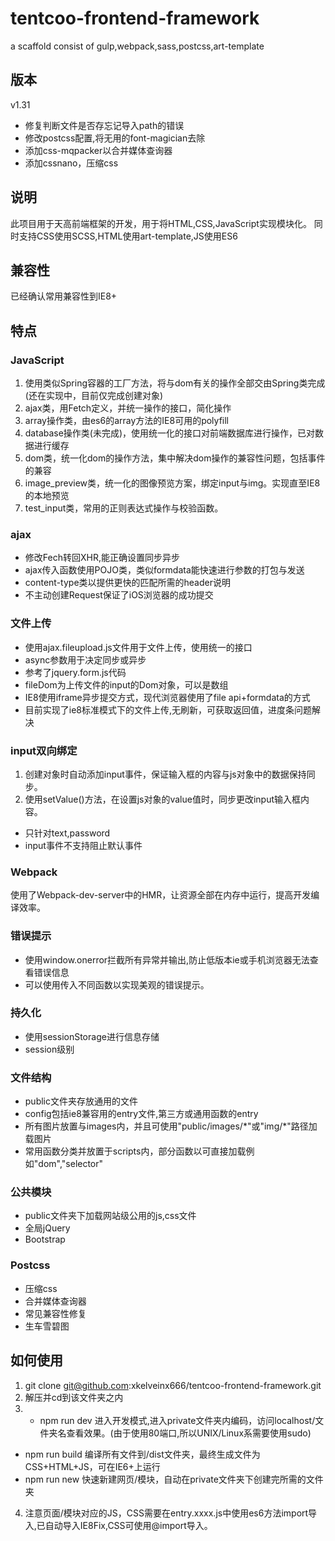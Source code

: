 # tentcoo-frontend-framework
a scaffold consist of gulp,webpack,sass,postcss,art-template

## 版本
v1.31
- 修复判断文件是否存忘记导入path的错误
- 修改postcss配置,将无用的font-magician去除
- 添加css-mqpacker以合并媒体查询器
- 添加cssnano，压缩css

## 说明
此项目用于天高前端框架的开发，用于将HTML,CSS,JavaScript实现模块化。
同时支持CSS使用SCSS,HTML使用art-template,JS使用ES6

## 兼容性
已经确认常用兼容性到IE8+

## 特点
### JavaScript
1. 使用类似Spring容器的工厂方法，将与dom有关的操作全部交由Spring类完成(还在实现中，目前仅完成创建对象)
2. ajax类，用Fetch定义，并统一操作的接口，简化操作
3. array操作类，由es6的array方法的IE8可用的polyfill
4. database操作类(未完成)，使用统一化的接口对前端数据库进行操作，已对数据进行缓存
5. dom类，统一化dom的操作方法，集中解决dom操作的兼容性问题，包括事件的兼容
6. image_preview类，统一化的图像预览方案，绑定input与img。实现直至IE8的本地预览
7. test_input类，常用的正则表达式操作与校验函数。
### ajax
- 修改Fech转回XHR,能正确设置同步异步
- ajax传入函数使用POJO类，类似formdata能快速进行参数的打包与发送
- content-type类以提供更快的匹配所需的header说明
- 不主动创建Request保证了iOS浏览器的成功提交
### 文件上传
- 使用ajax.fileupload.js文件用于文件上传，使用统一的接口
- async参数用于决定同步或异步
- 参考了jquery.form.js代码
- fileDom为上传文件的input的Dom对象，可以是数组
- IE8使用iframe异步提交方式，现代浏览器使用了file api+formdata的方式
- 目前实现了ie8标准模式下的文件上传,无刷新，可获取返回值，进度条问题解决
### input双向绑定
1. 创建对象时自动添加input事件，保证输入框的内容与js对象中的数据保持同步。
2. 使用setValue()方法，在设置js对象的value值时，同步更改input输入框内容。
- 只针对text,password
- input事件不支持阻止默认事件
### Webpack
使用了Webpack-dev-server中的HMR，让资源全部在内存中运行，提高开发编译效率。
### 错误提示
- 使用window.onerror拦截所有异常并输出,防止低版本ie或手机浏览器无法查看错误信息
- 可以使用传入不同函数以实现美观的错误提示。
### 持久化
- 使用sessionStorage进行信息存储
- session级别
### 文件结构
- public文件夹存放通用的文件
- config包括ie8兼容用的entry文件,第三方或通用函数的entry
- 所有图片放置与images内，并且可使用"public/images/\*"或"img/\*"路径加载图片
- 常用函数分类并放置于scripts内，部分函数以可直接加载例如"dom","selector"
### 公共模块
- public文件夹下加载网站级公用的js,css文件
- 全局jQuery
- Bootstrap
### Postcss
- 压缩css
- 合并媒体查询器
- 常见兼容性修复
- 生车雪碧图

## 如何使用
1. git clone git@github.com:xkelveinx666/tentcoo-frontend-framework.git
2. 解压并cd到该文件夹之内
3. - npm run dev 进入开发模式,进入private文件夹内编码，访问localhost/文件夹名查看效果。(由于使用80端口,所以UNIX/Linux系需要使用sudo)
 - npm run build 编译所有文件到/dist文件夹，最终生成文件为CSS+HTML+JS，可在IE6+上运行
 - npm run new 快速新建网页/模块，自动在private文件夹下创建完所需的文件夹
4. 注意页面/模块对应的JS，CSS需要在entry.xxxx.js中使用es6方法import导入,已自动导入IE8Fix,CSS可使用@import导入。